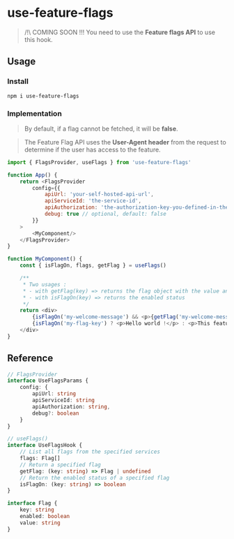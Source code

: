 # use-feature-flags

> /!\ COMING SOON !!! You need to use the **Feature flags API** to use this hook.

## Usage

### Install

`npm i use-feature-flags`

### Implementation

> By default, if a flag cannot be fetched, it will be **false**. 

> The Feature Flag API uses the **User-Agent header** from the request to determine if the user has access to the feature.

```javascript
import { FlagsProvider, useFlags } from 'use-feature-flags'

function App() {
    return <FlagsProvider
        config={{
            apiUrl: 'your-self-hosted-api-url',
            apiServiceId: 'the-service-id',
            apiAuthorization: 'the-authorization-key-you-defined-in-the-api',
            debug: true // optional, default: false
        }}
    >
        <MyComponent/>
    </FlagsProvider>
}

function MyComponent() {
    const { isFlagOn, flags, getFlag } = useFlags()

    /**
     * Two usages :
     * - with getFlag(key) => returns the flag object with the value and the enabled status
     * - with isFlagOn(key) => returns the enabled status
     */
    return <div>
        {isFlagOn('my-welcome-message') && <p>{getFlag('my-welcome-message').value}</p>}
        {isFlagOn('my-flag-key') ? <p>Hello world !</p> : <p>This feature is off</p>}
    </div>
}
```

## Reference

```typescript
// FlagsProvider
interface UseFlagsParams {
    config: {
        apiUrl: string
        apiServiceId: string
        apiAuthorization: string,
        debug?: boolean
    }
}

// useFlags()
interface UseFlagsHook {
    // List all flags from the specified services
    flags: Flag[]
    // Return a specified flag
    getFlag: (key: string) => Flag | undefined
    // Return the enabled status of a specified flag
    isFlagOn: (key: string) => boolean
}

interface Flag {
    key: string
    enabled: boolean
    value: string
}
```